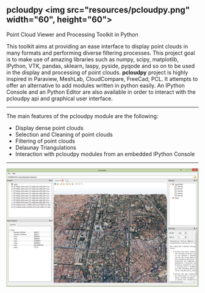 ## pcloudpy <img src="resources/pcloudpy.png" width="60", height="60">

Point Cloud Viewer and Processing Toolkit in Python

This toolkit aims at providing an ease interface to display point clouds in many formats and performing diverse filtering processes. 
This project goal is to make use of amazing libraries such as numpy, scipy, matplotlib, IPython, VTK, pandas, sklearn, laspy, pyside, pyqode and so on to be used in the display and processing of point clouds.
**pcloudpy** project is highly inspired in Paraview, MeshLab, CloudCompare, FreeCad, PCL.  It attempts to offer an alternative to add modules written in python easily. 
An IPython Console and an Python Editor are also available in order to interact with the pcloudpy api and graphical user interface.

-------

The main features of the pcloudpy module are the following:

- Display dense point clouds
- Selection and Cleaning of point clouds
- Filtering of point clouds
- Delaunay Triangulations
- Interaction with pcloudpy modules from an embedded IPython Console

-------

![](resources/pcloudpy_v0.10.png)



